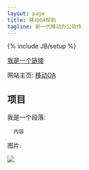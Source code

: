 ```yaml
---
layout: page
title: 移动OA帮助
tagline: 新一代移动办公软件
---
```

{% include JB/setup %}

 [我是一个链接](http://jekyllbootstrap.com/usage/jekyll-quick-start.html)

网站主页: [移动OA](http://115.28.217.147/yunzuzhi/signin)

## 项目

我是一个段落:
    

    
      内容

图片.


![](http://developer.qiniu.com/牛小七.png?imageMogr2/thumbnail/300x300/gravity/North/crop/300x185)

